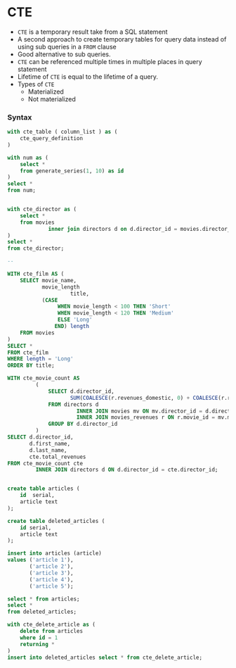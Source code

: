 # CTE

* `CTE` is a temporary result take from a SQL statement
* A second approach to create temporary tables for query data instead of using sub queries in a `FROM` clause 
* Good alternative to sub queries.
* `CTE` can be referenced multiple times in multiple places in query statement
* Lifetime of `CTE` is equal to the lifetime of a query.
* Types of `CTE`
  * Materialized
  * Not materialized

### Syntax

```sql
with cte_table ( column_list ) as (
    cte_query_definition
)

with num as (
    select *
    from generate_series(1, 10) as id
)
select *
from num;


with cte_director as (
    select *
    from movies
             inner join directors d on d.director_id = movies.director_id
)
select *
from cte_director;

--

WITH cte_film AS (
    SELECT movie_name,
           movie_length
                    title,
           (CASE
                WHEN movie_length < 100 THEN 'Short'
                WHEN movie_length < 120 THEN 'Medium'
                ELSE 'Long'
               END) length
    FROM movies
)
SELECT *
FROM cte_film
WHERE length = 'Long'
ORDER BY title;

WITH cte_movie_count AS
         (
             SELECT d.director_id,
                    SUM(COALESCE(r.revenues_domestic, 0) + COALESCE(r.revenues_international, 0)) AS total_revenues
             FROM directors d
                      INNER JOIN movies mv ON mv.director_id = d.director_id
                      INNER JOIN movies_revenues r ON r.movie_id = mv.movie_id
             GROUP BY d.director_id
         )
SELECT d.director_id,
       d.first_name,
       d.last_name,
       cte.total_revenues
FROM cte_movie_count cte
         INNER JOIN directors d ON d.director_id = cte.director_id;


create table articles (
    id  serial,
    article text
);

create table deleted_articles (
    id serial,
    article text
);

insert into articles (article)
values ('article 1'),
       ('article 2'),
       ('article 3'),
       ('article 4'),
       ('article 5');

select * from articles;
select *
from deleted_articles;

with cte_delete_article as (
    delete from articles
    where id = 1
    returning *
)
insert into deleted_articles select * from cte_delete_article;
```





